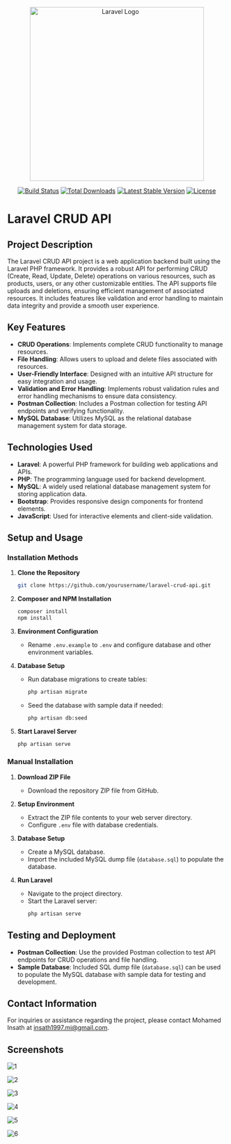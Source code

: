 <p align="center"><a href="https://laravel.com" target="_blank"><img src="https://raw.githubusercontent.com/laravel/art/master/logo-lockup/5%20SVG/2%20CMYK/1%20Full%20Color/laravel-logolockup-cmyk-red.svg" width="400" alt="Laravel Logo"></a></p>

<p align="center">
<a href="https://github.com/laravel/framework/actions"><img src="https://github.com/laravel/framework/workflows/tests/badge.svg" alt="Build Status"></a>
<a href="https://packagist.org/packages/laravel/framework"><img src="https://img.shields.io/packagist/dt/laravel/framework" alt="Total Downloads"></a>
<a href="https://packagist.org/packages/laravel/framework"><img src="https://img.shields.io/packagist/v/laravel/framework" alt="Latest Stable Version"></a>
<a href="https://packagist.org/packages/laravel/framework"><img src="https://img.shields.io/packagist/l/laravel/framework" alt="License"></a>
</p>

# Laravel CRUD API

## Project Description

The Laravel CRUD API project is a web application backend built using the Laravel PHP framework. It provides a robust API for performing CRUD (Create, Read, Update, Delete) operations on various resources, such as products, users, or any other customizable entities. The API supports file uploads and deletions, ensuring efficient management of associated resources. It includes features like validation and error handling to maintain data integrity and provide a smooth user experience.

## Key Features

- **CRUD Operations**: Implements complete CRUD functionality to manage resources.
- **File Handling**: Allows users to upload and delete files associated with resources.
- **User-Friendly Interface**: Designed with an intuitive API structure for easy integration and usage.
- **Validation and Error Handling**: Implements robust validation rules and error handling mechanisms to ensure data consistency.
- **Postman Collection**: Includes a Postman collection for testing API endpoints and verifying functionality.
- **MySQL Database**: Utilizes MySQL as the relational database management system for data storage.

## Technologies Used

- **Laravel**: A powerful PHP framework for building web applications and APIs.
- **PHP**: The programming language used for backend development.
- **MySQL**: A widely used relational database management system for storing application data.
- **Bootstrap**: Provides responsive design components for frontend elements.
- **JavaScript**: Used for interactive elements and client-side validation.

## Setup and Usage

### Installation Methods

1. **Clone the Repository**
    ```bash
    git clone https://github.com/yourusername/laravel-crud-api.git
    ```

2. **Composer and NPM Installation**
    ```bash
    composer install
    npm install
    ```

3. **Environment Configuration**
   - Rename `.env.example` to `.env` and configure database and other environment variables.

4. **Database Setup**
   - Run database migrations to create tables:
     ```bash
     php artisan migrate
     ```
   - Seed the database with sample data if needed:
     ```bash
     php artisan db:seed
     ```

5. **Start Laravel Server**
    ```bash
    php artisan serve
    ```

### Manual Installation

1. **Download ZIP File**
   - Download the repository ZIP file from GitHub.

2. **Setup Environment**
   - Extract the ZIP file contents to your web server directory.
   - Configure `.env` file with database credentials.

3. **Database Setup**
   - Create a MySQL database.
   - Import the included MySQL dump file (`database.sql`) to populate the database.

4. **Run Laravel**
   - Navigate to the project directory.
   - Start the Laravel server:
     ```bash
     php artisan serve
     ```

## Testing and Deployment

- **Postman Collection**: Use the provided Postman collection to test API endpoints for CRUD operations and file handling.
- **Sample Database**: Included SQL dump file (`database.sql`) can be used to populate the MySQL database with sample data for testing and development.

## Contact Information

For inquiries or assistance regarding the project, please contact Mohamed Insath at insath1997.mi@gmail.com.

## Screenshots

![1](https://github.com/user-attachments/assets/427286db-6ae3-4fd5-9d1b-3f5b4cc43c41)

![2](https://github.com/user-attachments/assets/75daa731-eb03-4837-81db-4c6e2827118d)

![3](https://github.com/user-attachments/assets/aaa401e8-4349-48db-954b-77ce6cb7f74d)

![4](https://github.com/user-attachments/assets/2c190b7d-2c99-4d02-a651-bc1567a08c02)

![5](https://github.com/user-attachments/assets/9d4fc4ee-b774-4ae2-9c4c-801212a5dffb)

![6](https://github.com/user-attachments/assets/097969c4-01f1-4fd7-8b7e-937b735a6e54)


